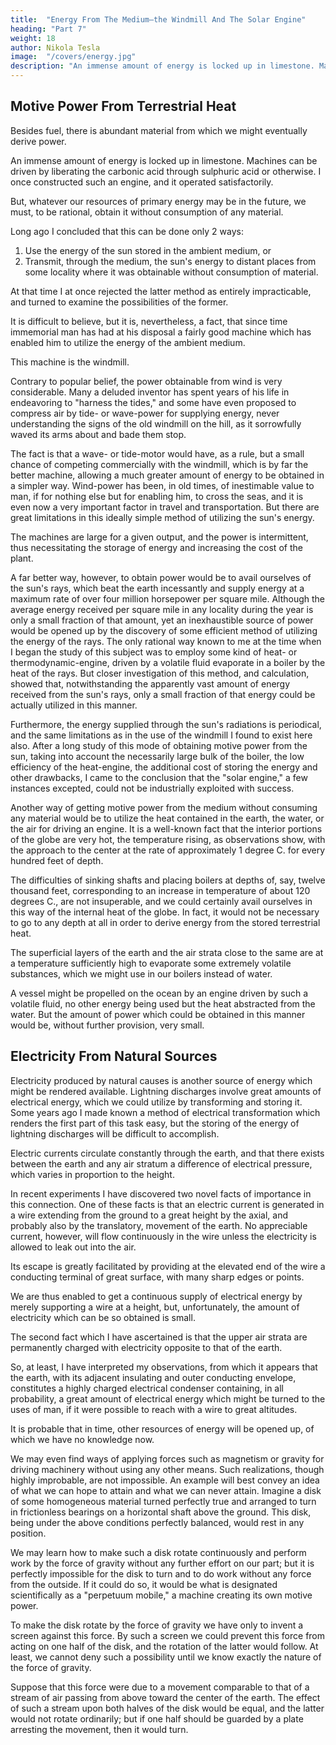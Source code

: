 ```yaml
---
title:  "Energy From The Medium—the Windmill And The Solar Engine"
heading: "Part 7"
weight: 18
author: Nikola Tesla
image:  "/covers/energy.jpg"
description: "An immense amount of energy is locked up in limestone. Machines can be driven by liberating the carbonic acid through sulphuric acid"
---
```




## Motive Power From Terrestrial Heat

Besides fuel, there is abundant material from which we might eventually derive power. 

An immense amount of energy is locked up in limestone. Machines can be driven by liberating the carbonic acid through sulphuric acid or otherwise. I once constructed such an engine, and it operated satisfactorily. 

But, whatever our resources of primary energy may be in the future, we must, to be rational, obtain it without consumption of any material. 

Long ago I concluded that this can be done only 2 ways:

1. Use the energy of the sun stored in the ambient medium, or
2. Transmit, through the medium, the sun's energy to distant places from some locality where it was obtainable without consumption of material. 

At that time I at once rejected the latter method as entirely impracticable, and turned to examine the possibilities of the former. 


It is difficult to believe, but it is, nevertheless, a fact, that since time immemorial man has had at his disposal a fairly good machine which has enabled him to utilize the energy of the ambient medium. 

This machine is the windmill. 

Contrary to popular belief, the power obtainable from wind is very considerable. Many a deluded inventor has spent years of his life in endeavoring to "harness the tides," and some have even proposed to compress air by tide- or wave-power for supplying energy, never understanding the signs of the old windmill on the hill, as it sorrowfully waved its arms about and bade them stop. 

The fact is that a wave- or tide-motor would have, as a rule, but a small chance of competing commercially with the windmill, which is by far the better machine, allowing a much greater amount of energy to be obtained in a simpler way. Wind-power has been, in old times, of inestimable value to man, if for nothing else but for enabling him, to cross the seas, and it is even now a very important factor in travel and transportation. But there are great limitations in this ideally simple method of utilizing the sun's energy. 

The machines are large for a given output, and the power is intermittent, thus necessitating the storage of energy and increasing the cost of the plant. 

A far better way, however, to obtain power would be to avail ourselves of the sun's rays, which beat the earth incessantly and supply energy at a maximum rate of over four million horsepower per square mile. Although the average energy received per square mile in any locality during the year is only a small fraction of that amount, yet an inexhaustible source of power would be opened up by the discovery of some efficient method of utilizing the energy of the rays. The only rational way known to me at the time when I began the study of this subject was to employ some kind of heat- or thermodynamic-engine, driven by a volatile fluid evaporate in a boiler by the heat of the rays. But closer investigation of this method, and calculation, showed that, notwithstanding the apparently vast amount of energy received from the sun's rays, only a small fraction of that energy could be actually utilized in this manner. 

Furthermore, the energy supplied through the sun's radiations is periodical, and the same limitations as in the use of the windmill I found to exist here also. After a long study of this mode of obtaining motive power from the sun, taking into account the necessarily large bulk of the boiler, the low efficiency of the heat-engine, the additional cost of storing the energy and other drawbacks, I came to the conclusion that the "solar engine," a few instances excepted, could not be industrially exploited with success. 

Another way of getting motive power from the medium without consuming any material would be to utilize the heat contained in the earth, the water, or the air for driving an engine. It is a well-known fact that the interior portions of the globe are very hot, the temperature rising, as observations show, with the approach to the center at the rate of approximately 1 degree C. for every hundred feet of depth.

The difficulties of sinking shafts and placing boilers at depths of, say, twelve thousand feet, corresponding to an increase in temperature of about 120 degrees C., are not insuperable, and we could certainly avail ourselves in this way of the internal heat of the globe. In fact, it would not be necessary to go to any depth at all in order to derive energy from the stored terrestrial heat. 

The superficial layers of the earth and the air strata close to the same are at a temperature sufficiently high to evaporate some extremely volatile substances, which we might use in our boilers instead of water. 

A vessel might be propelled on the ocean by an engine driven by such a volatile fluid, no other energy being used but the heat abstracted from the water. But the amount of power which could be obtained in this manner would be, without further provision, very small. 


## Electricity From Natural Sources

Electricity produced by natural causes is another source of energy which might be rendered available. Lightning discharges involve great amounts of electrical energy, which we could utilize by transforming and storing it. Some years ago I made known a method of electrical transformation which renders the first part of this task easy, but the storing of the energy of lightning discharges will be difficult to accomplish. 

Electric currents circulate constantly through the earth, and that there exists between the earth and any air stratum a difference of electrical pressure, which varies in proportion to the height. 

In recent experiments I have discovered two novel facts of importance in this connection. One of these facts is that an electric current is generated in a wire extending from the ground to a great height by the axial, and probably also by the translatory, movement of the earth. No appreciable current, however, will flow continuously in the wire unless the electricity is allowed to leak out into the air. 

Its escape is greatly facilitated by providing at the elevated end of the wire a conducting terminal of great surface, with many sharp edges or points. 

We are thus enabled to get a continuous supply of electrical energy by merely supporting a wire at a height, but, unfortunately, the amount of electricity which can be so obtained is small. 

The second fact which I have ascertained is that the upper air strata are permanently charged with electricity opposite to that of the earth. 

So, at least, I have interpreted my observations, from which it appears that the earth, with its adjacent insulating and outer conducting envelope, constitutes a highly charged electrical condenser containing, in all probability, a great amount of electrical energy which might be turned to the uses of man, if it were possible to reach with a wire to great altitudes. 


It is probable that in time, other resources of energy will be opened up, of which we have no knowledge now. 

We may even find ways of applying forces such as magnetism or gravity for driving machinery without using any other means. Such realizations, though highly improbable, are not impossible. An example will best convey an idea of what we can hope to attain and what we can never attain. Imagine a disk of some homogeneous material turned perfectly true and arranged to turn in frictionless bearings on a horizontal shaft above the ground. This disk, being under the above conditions perfectly balanced, would rest in any position. 

We may learn how to make such a disk rotate continuously and perform work by the force of gravity without any further effort on our part; but it is perfectly impossible for the disk to turn and to do work without any force from the outside. If it could do so, it would be what is designated scientifically as a "perpetuum mobile," a machine creating its own motive power. 

To make the disk rotate by the force of gravity we have only to invent a screen against this force. By such a screen we could prevent this force from acting on one half of the disk, and the rotation of the latter would follow. At least, we cannot deny such a possibility until we know exactly the nature of the force of gravity. 

Suppose that this force were due to a movement comparable to that of a stream of air passing from above toward the center of the earth. The effect of such a stream upon both halves of the disk would be equal, and the latter would not rotate ordinarily; but if one half should be guarded by a plate arresting the movement, then it would turn. 
